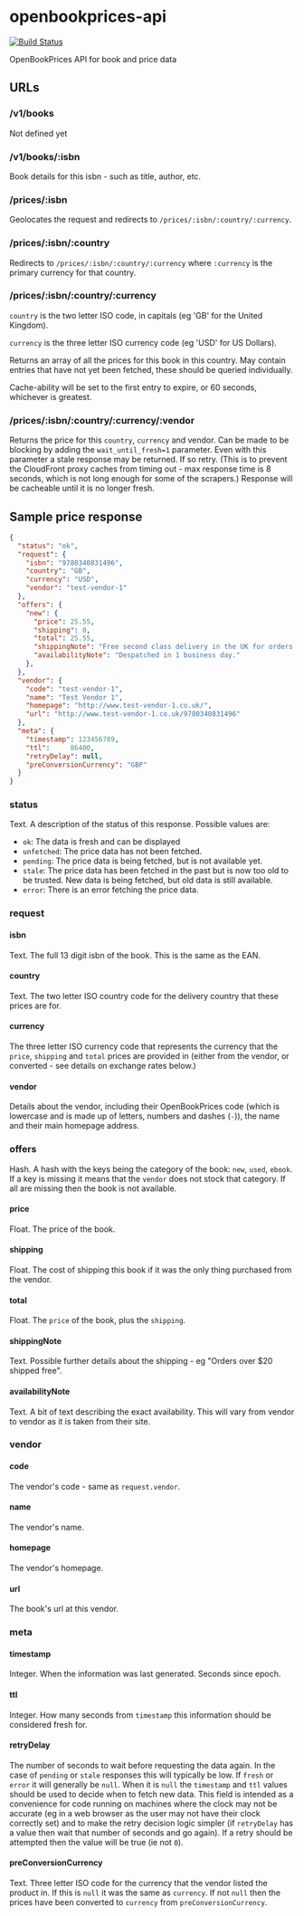 # openbookprices-api

[![Build Status](https://secure.travis-ci.org/OpenBookPrices/openbookprices-api.png)](http://travis-ci.org/OpenBookPrices/openbookprices-api)

OpenBookPrices API for book and price data





## URLs

### /v1/books

Not defined yet

### /v1/books/:isbn

Book details for this isbn - such as title, author, etc.

### /prices/:isbn

Geolocates the request and redirects to `/prices/:isbn/:country/:currency`.

### /prices/:isbn/:country

Redirects to `/prices/:isbn/:country/:currency` where `:currency` is the primary currency for that country.

### /prices/:isbn/:country/:currency

`country` is the two letter ISO code, in capitals (eg 'GB' for the United Kingdom).

`currency` is the three letter ISO currency code (eg 'USD' for US Dollars).

Returns an array of all the prices for this book in this country. May contain entries that have not yet been fetched, these should be queried individually.

Cache-ability will be set to the first entry to expire, or 60 seconds, whichever is greatest.

### /prices/:isbn/:country/:currency/:vendor

Returns the price for this `country`, `currency` and vendor. Can be made to be blocking by adding the `wait_until_fresh=1` parameter. Even with this parameter a stale response may be returned. If so retry. (This is to prevent the CloudFront proxy caches from timing out - max response time is 8 seconds, which is not long enough for some of the scrapers.) Response will be cacheable until it is no longer fresh.

## Sample price response

``` json
{
  "status": "ok",
  "request": {
    "isbn": "9780340831496",
    "country": "GB",
    "currency": "USD",
    "vendor": "test-vendor-1"
  },
  "offers": {
    "new": {
      "price": 25.55,
      "shipping": 0,
      "total": 25.55,
      "shippingNote": "Free second class delivery in the UK for orders over £10",
      "availabilityNote": "Despatched in 1 business day."
    },
  },
  "vendor": {
    "code": "test-vendor-1",
    "name": "Test Vendor 1",
    "homepage": "http://www.test-vendor-1.co.uk/",
    "url": "http://www.test-vendor-1.co.uk/9780340831496"
  },
  "meta": {
    "timestamp": 123456789,
    "ttl":     86400,
    "retryDelay": null,
    "preConversionCurrency": "GBP"
  }
}
```

### status

Text. A description of the status of this response. Possible values are:

- `ok`: The data is fresh and can be displayed
- `unfetched`: The price data has not been fetched.
- `pending`: The price data is being fetched, but is not available yet.
- `stale`: The price data has been fetched in the past but is now too old to be trusted. New data is being fetched, but old data is still available.
- `error`: There is an error fetching the price data.

### request

#### isbn

Text. The full 13 digit isbn of the book. This is the same as the EAN.

#### country

Text. The two letter ISO country code for the delivery country that these prices are for.

#### currency

The three letter ISO currency code that represents the currency that the `price`, `shipping` and `total` prices are provided in (either from the vendor, or converted - see details on exchange rates below.)

#### vendor

Details about the vendor, including their OpenBookPrices code (which is lowercase and is made up of letters, numbers and dashes (`-`)), the name and their main homepage address.

### offers

Hash. A hash with the keys being the category of the book: `new`, `used`, `ebook`. If a key is missing it means that the `vendor` does not stock that category. If all are missing then the book is not available.

#### price

Float. The price of the book.

#### shipping

Float. The cost of shipping this book if it was the only thing purchased from the vendor.

#### total

Float. The `price` of the book, plus the `shipping`.

#### shippingNote

Text. Possible further details about the shipping - eg "Orders over $20 shipped free".

#### availabilityNote

Text. A bit of text describing the exact availability. This will vary from vendor to vendor as it is taken from their site.

### vendor

#### code

The vendor's code - same as `request.vendor`.

#### name

The vendor's name.

#### homepage

The vendor's homepage.

#### url

The book's url at this vendor.

### meta

#### timestamp

Integer. When the information was last generated. Seconds since epoch.

#### ttl

Integer. How many seconds from `timestamp` this information should be considered fresh for.

#### retryDelay

The number of seconds to wait before requesting the data again. In the case of `pending` or `stale` responses this will typically be low. If `fresh` or `error` it will generally be `null`. When it is `null` the `timestamp` and `ttl` values should be used to decide when to fetch new data. This field is intended as a convenience for code running on machines where the clock may not be accurate (eg in a web browser as the user may not have their clock correctly set) and to make the retry decision logic simpler (if `retryDelay` has a value then wait that number of seconds and go again). If a retry should be attempted then the value will be true (ie not `0`).

#### preConversionCurrency

Text. Three letter ISO code for the currency that the vendor listed the product in. If this is `null` it was the same as `currency`. If not `null` then the prices have been converted to `currency` from `preConversionCurrency`.

